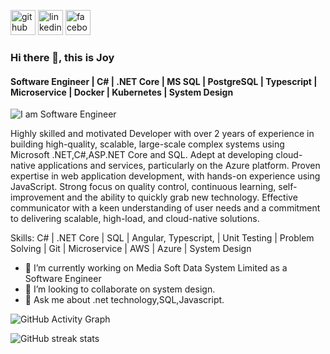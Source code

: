 
[<img src='https://cdn.jsdelivr.net/npm/simple-icons@3.0.1/icons/github.svg' alt='github' height='40'>](https://github.com/joyjk)  [<img src='https://cdn.jsdelivr.net/npm/simple-icons@3.0.1/icons/linkedin.svg' alt='linkedin' height='40'>](https://www.linkedin.com/in/joyjk/)  [<img src='https://cdn.jsdelivr.net/npm/simple-icons@3.0.1/icons/facebook.svg' alt='facebook' height='40'>](https://www.facebook.com/joy.karmakar.7946)  
### Hi there 👋, this is Joy
#### Software Engineer | C# | .NET Core | MS SQL | PostgreSQL | Typescript | Microservice | Docker | Kubernetes | System Design
![I am Software Engineer](https://media.licdn.com/dms/image/D5616AQGIMbISAHvwgA/profile-displaybackgroundimage-shrink_350_1400/0/1699757084482?e=1706140800&v=beta&t=NxvOMF42h10i76CLWYUHVD5T-57QLTk-5seiu9ljMAM)

Highly skilled and motivated Developer with over 2 years of experience in building high-quality, scalable, large-scale complex systems using Microsoft .NET,C#,ASP.NET Core and SQL. Adept at developing cloud-native applications and services, particularly on the Azure platform. Proven expertise in web application development, with hands-on experience using JavaScript. Strong focus on quality control, continuous learning, self-improvement and the ability to quickly grab new technology. Effective communicator with a keen understanding of user needs and a commitment to delivering scalable, high-load, and cloud-native solutions.

Skills: C# | .NET Core | SQL | Angular, Typescript, | Unit Testing | Problem Solving | Git | Microservice | AWS | Azure | System Design

- 🔭 I’m currently working on Media Soft Data System Limited as a Software Engineer
- 👯 I’m looking to collaborate on system design.
- 💬 Ask me about  .net technology,SQL,Javascript.



<!-- ![GitHub stats](https://github-readme-stats.vercel.app/api?username=joyjk&show_icons=true) -->

![GitHub Activity Graph](https://activity-graph.herokuapp.com/graph?username=joyjk)  

![GitHub streak stats](https://github-readme-streak-stats.herokuapp.com/?user=joyjk)  


